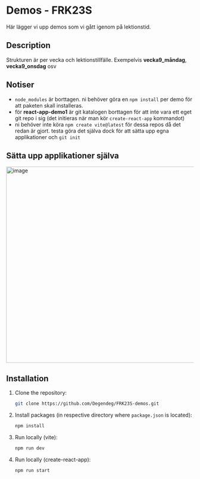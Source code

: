 # Demos - FRK23S

Här lägger vi upp demos som vi gått igenom på lektionstid.

## Description

Strukturen är per vecka och lektionstillfälle. Exempelvis **vecka9_måndag**, **vecka9_onsdag** osv

## Notiser

- `node_modules` är borttagen. ni behöver göra en `npm install` per demo för att paketen skall installeras.
- för **react-app-demo1** är git katalogen borttagen för att inte vara ett eget git repo i sig (det initieras när man kör `create-react-app` kommandot)
- ni behöver inte köra `npm create vite@latest` för dessa repos då det redan är gjort. testa göra det själva dock för att sätta upp egna applikationer och `git init`

## Sätta upp applikationer själva
<img width="528" alt="image" src="https://github.com/Degendeg/FWK23S-demos/assets/21487801/a7ab0a99-121a-4fe2-981d-c92ba2acd25f">

## Installation

1. Clone the repository:

   ```bash
   git clone https://github.com/Degendeg/FRK23S-demos.git

2. Install packages (in respective directory where `package.json` is located):

   ```bash
   npm install

3. Run locally (vite):

   ```bash
   npm run dev

4. Run locally (create-react-app):

   ```bash
   npm run start
